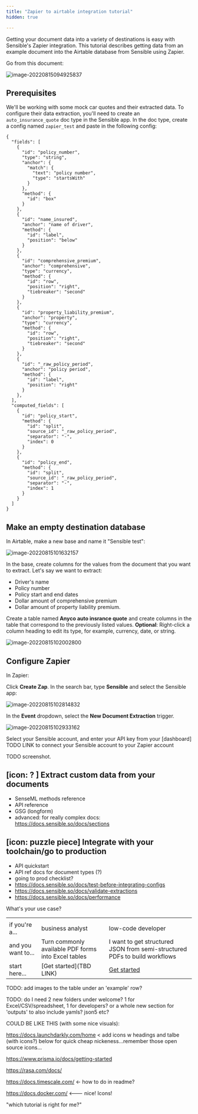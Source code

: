 ```yaml
---
title: "Zapier to airtable integration tutorial"
hidden: true

---
```


Getting your document data into a variety of destinations is easy  with Sensible's Zapier integration. This tutorial describes getting data from an example document into the Airtable database from Sensible using Zapier. 

Go from this document:

![image-20220815094925837](C:\Users\franc\AppData\Roaming\Typora\typora-user-images\image-20220815094925837.png)



Prerequisites
---

We'll be working with some mock car quotes and their extracted data. To configure their data extraction, you'll need to create an `auto_insurance_quote` doc type in the Sensible app. In the doc type, create a config named `zapier_test` and paste in the following config:

```
{
  "fields": [
    {
      "id": "policy_number",
      "type": "string",
      "anchor": {
        "match": {
          "text": "policy number",
          "type": "startsWith"
        }
      },
      "method": {
        "id": "box"
      }
    },
    {
      "id": "name_insured",
      "anchor": "name of driver",
      "method": {
        "id": "label",
        "position": "below"
      }
    },
    {
      "id": "comprehensive_premium",
      "anchor": "comprehensive",
      "type": "currency",
      "method": {
        "id": "row",
        "position": "right",
        "tiebreaker": "second"
      }
    },
    {
      "id": "property_liability_premium",
      "anchor": "property",
      "type": "currency",
      "method": {
        "id": "row",
        "position": "right",
        "tiebreaker": "second"
      }
    },
    {
      "id": "_raw_policy_period",
      "anchor": "policy period",
      "method": {
        "id": "label",
        "position": "right"
      }
    },
  ],
  "computed_fields": [
    {
      "id": "policy_start",
      "method": {
        "id": "split",
        "source_id": "_raw_policy_period",
        "separator": "-",
        "index": 0
      }
    },
    {
      "id": "policy_end",
      "method": {
        "id": "split",
        "source_id": "_raw_policy_period",
        "separator": "-",
        "index": 1
      }
    }
  ]
}
```





Make an empty destination database
----

In Airtable, make a new base and name it "Sensible test":

![image-20220815101632157](C:\Users\franc\AppData\Roaming\Typora\typora-user-images\image-20220815101632157.png)



In the base, create columns for the values from the document that you want to extract. Let's say we want to extract:

- Driver's name
- Policy number
- Policy start and end dates
- Dollar amount of comprehensive premium
- Dollar amount of property liability premium.

Create a table named **Anyco auto insrance quote** and create columns in the table that correspond to the previously listed values. **Optional**: Right-click a column heading to edit its type, for example, currency, date, or string. 

![image-20220815102002800](C:\Users\franc\AppData\Roaming\Typora\typora-user-images\image-20220815102002800.png)



Configure Zapier 
----

In Zapier:

Click **Create Zap**. In the search bar, type **Sensible** and select the Sensible app:

![image-20220815102814832](C:\Users\franc\AppData\Roaming\Typora\typora-user-images\image-20220815102814832.png)

In the **Event** dropdown, select the **New Document Extraction** trigger.

![image-20220815102933162](C:\Users\franc\AppData\Roaming\Typora\typora-user-images\image-20220815102933162.png)



Select your Sensible account, and enter your API key from your [dashboard] TODO LINK to connect your Sensible account to your Zapier account

TODO screenshot.







[icon: ? ] Extract custom data from your documents
----

- SenseML methods reference
- API reference
- GSG (longform)
- advanced: for really complex docs: https://docs.sensible.so/docs/sections 



[icon: puzzle piece] Integrate with your toolchain/go to production
---



- API quickstart
- API ref docs for document types (?)
- going to prod checklist? 
- https://docs.sensible.so/docs/test-before-integrating-configs
- https://docs.sensible.so/docs/validate-extractions
- https://docs.sensible.so/docs/performance





What's your use case?

|                    |                                                     |                                                              |
| ------------------ | --------------------------------------------------- | ------------------------------------------------------------ |
|                    |                                                     |                                                              |
| if you're a...     | business analyst                                    | low-code developer                                           |
| and you want to... | Turn commonly available PDF forms into Excel tables | I want to get structured JSON from semi-structured PDFs to build workflows |
| start here...      | [Get started](TBD LINK)                             | [Get started](doc:quickstart)                                |



TODO: add images to the table under an 'example' row?



TODO: do I need 2 new folders under welcome? 1 for Excel/CSV/spreadsheet, 1 for developers?  or a whole new section for 'outputs' to also include yamls? json5 etc? 





COULD BE LIKE THIS (with some nice visuals):



https://docs.launchdarkly.com/home < add icons w headings and talbe (with icons?) below for quick cheap nickeness...remember those open source icons...



https://www.prisma.io/docs/getting-started

https://rasa.com/docs/

https://docs.timescale.com/ <- how to do in readme? 

https://docs.docker.com/ <--- nice! Icons! 







"which tutorial is right for me?"









